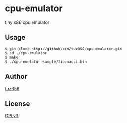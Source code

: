 # cpu-emulator
tiny x86 cpu emulator

## Usage

```
$ git clone http://github.com/tuz358/cpu-emulator.git
$ cd ./cpu-emulator
$ make
$ ./cpu-emulator sample/fibonacci.bin
```

## Author
[tuz358](https://github.com/tuz358)

## License
[GPLv3](https://github.com/tuz358/slackbot/blob/master/LICENSE)
